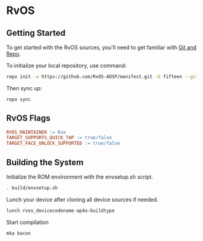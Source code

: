 # RvOS

## Getting Started

To get started with the RvOS sources, you'll need to get
familiar with [Git and Repo](https://source.android.com/setup/build/downloading).

To initialize your local repository, use command:

```bash
repo init -u https://github.com/RvOS-AOSP/manifest.git -b fifteen --git-lfs
```

Then sync up:

```bash
repo sync
```

## RvOS Flags
```Makefile
RVOS_MAINTAINER := Rve
TARGET_SUPPORTS_QUICK_TAP := true/false
TARGET_FACE_UNLOCK_SUPPORTED := true/false
```

## Building the System

Initialize the ROM environment with the envsetup.sh script.

```bash
. build/envsetup.sh
```

Lunch your device after cloning all device sources if needed.

```bash
lunch rvos_devicecodename-ap4a-buildtype
```

Start compilation

```bash
mka bacon
```
